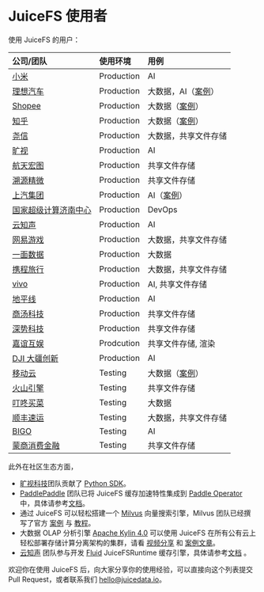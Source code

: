 # JuiceFS 使用者

使用 JuiceFS 的用户：

| 公司/团队                                        | 使用环境   | 用例                                                                                |
|:-------------------------------------------------|:-----------|:------------------------------------------------------------------------------------|
| [小米](https://www.mi.com)                       | Production | AI                                                                                  |
| [理想汽车](https://www.lixiang.com)              | Production | 大数据，AI（[案例](https://juicefs.com/blog/cn/posts/li-auto-with-juicefs/)）       |
| [Shopee](https://shopee.com)                     | Production | 大数据（[案例](https://juicefs.com/blog/cn/posts/shopee-clickhouse-with-juicefs/)） |
| [知乎](https://www.zhihu.com)                    | Production | 大数据（[案例](https://juicefs.com/blog/cn/posts/zhihu-flink-with-juicefs/)）       |
| [尧信](https://www.yaoxinhd.com)                 | Production | 大数据，共享文件存储                                                                |
| [旷视](https://megvii.com)                       | Production | AI                                                                                  |
| [航天宏图](https://www.piesat.cn)                | Production | 共享文件存储                                                                        |
| [溯源精微](http://www.geneway.cn)                | Production | 共享文件存储                                                                        |
| [上汽集团](https://www.saicmotor.com/chinese/)   | Production | AI（[案例](https://mp.weixin.qq.com/s/qxOvEmNmoLHhL3ICpX_Drg)）                     |
| [国家超级计算济南中心](https://www.nsccjn.cn/)   | Production | DevOps                                                                              |
| [云知声](https://www.unisound.com)               | Production | AI                                                                                  |
| [网易游戏](https://game.163.com)                 | Production | 大数据，共享文件存储                                                                |
| [一面数据](https://www.yimian.com.cn)            | Production | 大数据                                                                              |
| [携程旅行](https://www.ctrip.com)                | Production | 大数据，共享文件存储                                                                |
| [vivo](https://www.vivo.com)                     | Production | AI, 共享文件存储                                                                    |
| [地平线](https://horizon.ai)                     | Production | AI                                                                                  |
| [商汤科技](https://www.sensetime.com/cn)         | Production | 共享文件存储                                                                        |
| [深势科技](https://www.dp.tech)                  | Production | 共享文件存储                                                                        |
| [嘉谊互娱](http://www.joyient.com)               | Prodcution | 共享文件存储, 渲染 |
| [DJI 大疆创新](https://www.dji.com/cn)           | Production | AI            |
| [移动云](https://ecloud.he.chinamobile.com/)    | Testing | 大数据（[案例](https://juicefs.com/blog/cn/posts/juicefs-support-hbase-at-chinamobile-cloud/)）  |
| [火山引擎](https://www.volcengine.com)           | Testing    | 共享文件存储                                                                        |
| [叮咚买菜](https://www.100.me)                   | Testing    | 大数据                                                                              |
| [顺丰速运](https://www.sf-express.com)           | Testing    | 大数据，共享文件存储                                                                |
| [BIGO](https://bigo.tv)                          | Testing    | AI                                                                                  |
| [蒙商消费金融](https://www.mengshangxiaofei.com) | Testing    | 共享文件存储                                                                        |

此外在社区生态方面，

- [旷视科技](https://megvii.com)团队贡献了 [Python SDK](https://github.com/megvii-research/juicefs-python)。
- [PaddlePaddle](https://github.com/paddlepaddle/paddle) 团队已将 JuiceFS 缓存加速特性集成到 [Paddle Operator](https://github.com/PaddleFlow/paddle-operator) 中，具体请参考[文档](https://github.com/PaddleFlow/paddle-operator/blob/sampleset/docs/zh_CN/ext-overview.md)。
- 通过 JuiceFS 可以轻松搭建一个 [Milvus](https://milvus.io) 向量搜索引擎，Milvus 团队已经撰写了官方 [案例](https://zilliz.com/blog/building-a-milvus-cluster-based-on-juicefs) 与 [教程](https://tutorials.milvus.io/en-juicefs/index.html?index=..%2F..index#0)。
- 大数据 OLAP 分析引擎 [Apache Kylin 4.0](http://kylin.apache.org) 可以使用 JuiceFS 在所有公有云上轻松部署存储计算分离架构的集群，请看 [视频分享](https://www.bilibili.com/video/BV1c54y1W72S) 和 [案例文章](https://juicefs.com/blog/cn/posts/optimize-kylin-on-juicefs/)。
- [云知声](https://www.unisound.com) 团队参与开发 [Fluid](https://github.com/fluid-cloudnative/fluid) JuiceFSRuntime 缓存引擎，具体请参考[文档](https://github.com/fluid-cloudnative/fluid/blob/master/docs/zh/samples/juicefs_runtime.md) 。

欢迎你在使用 JuiceFS 后，向大家分享你的使用经验，可以直接向这个列表提交 Pull Request，或者联系我们 hello@juicedata.io。

